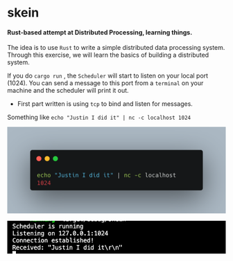 # skein
#### Rust-based attempt at Distributed Processing, learning things.

The idea is to use `Rust` to write a simple distributed data processing system. 
Through this exercise, we will learn the basics of building a distributed system.

If you do `cargo run` , the `Scheduler` will start to listen on your local port (1024).
You can send a message to this port from a `terminal` on your machine and the
scheduler will print it out.

- First part written is using `tcp` to bind and listen for messages.

Something like `echo "Justin I did it" | nc -c localhost 1024`

![alt text](https://github.com/danielbeach/skein/blob/main/imgs/echo.png?raw=true)

![alt text](https://github.com/danielbeach/skein/blob/main/imgs/node.webp?raw=true)



